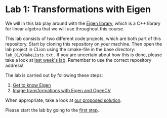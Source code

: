 # Lab 1: Transformations with Eigen
We will in this lab play around with the [Eigen library](http://eigen.tuxfamily.org/), which is a C++ library for linear algebra that we will use throughout this course.

This lab consists of two different code projects, which are both part of this repository.
Start by cloning this repository on your machine.
Then open the lab project in CLion using the cmake-file in the base directory: ```lab_01/CMakeLists.txt``` .
If you are uncertain about how this is done, please take a look at [last week's lab](https://github.com/tek5030/lab_00/blob/master/lab-guide/1-open-project-in-clion.md).
Remember to use the correct repository address!

The lab is carried out by following these steps:
1. [Get to know Eigen](lab-guide/1-get-to-know-eigen.md)
2. [Image transformations with Eigen and OpenCV](lab-guide/2-image-transformations-with-eigen-and-opencv.md)

When appropriate, take a look at [our proposed solution](https://github.com/tek5030/lab_01_solution).

Please start the lab by going to the [first step](lab-guide/1-get-to-know-eigen.md).
